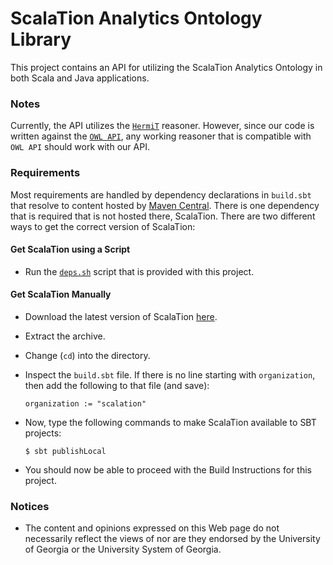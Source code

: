 # ScalaTion Analytics Ontology Library

This project contains an API for utilizing the ScalaTion Analytics Ontology in
both Scala and Java applications. 

### Notes

Currently, the API utilizes the [```HermiT```](http://hermit-reasoner.com) reasoner.
However, since our code is written against the [```OWL API```](http://owlapi.sourceforge.net),
any working reasoner that is compatible with ```OWL API``` should work with our
API.

### Requirements

Most requirements are handled by dependency declarations in ```build.sbt``` that
resolve to content hosted by [Maven Central](http://search.maven.org). There is
one dependency that is required that is not hosted there, ScalaTion. There are
two different ways to get the correct version of ScalaTion:

#### Get ScalaTion using a Script

 * Run the [```deps.sh```](../script/deps.sh) script that is provided with this
   project.

#### Get ScalaTion Manually

 * Download the latest version of ScalaTion
   [here](http://cobweb.cs.uga.edu/~jam/scalation_1.1.1.tar.gz).
   
 * Extract the archive.
 
 * Change (```cd```) into the directory.
 
 * Inspect the ```build.sbt``` file. If there is no line starting with
   ```organization```, then add the following to that file (and save):

   ```organization := "scalation"```

 * Now, type the following commands to make ScalaTion available to SBT
   projects:

   ```$ sbt publishLocal```

 * You should now be able to proceed with the Build Instructions for this
   project.

### Notices

 * The content and opinions expressed on this Web page do not necessarily
   reflect the views of nor are they endorsed by the University of Georgia or
   the University System of Georgia.

